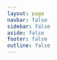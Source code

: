 ```yaml
---
layout: page
navbar: false
sidebar: false
aside: false
footer: false
outline: false
---
```


<script setup>
import DemoComponent from './Inner.vue'
</script>

<ClientOnly>
  <DemoComponent />
</ClientOnly>